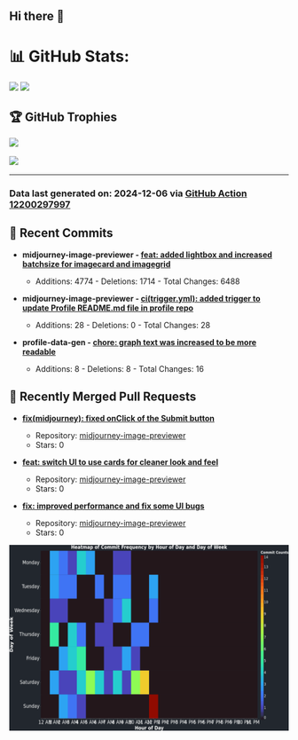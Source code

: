 ## Hi there 👋

<!--
**renerod1/renerod1** is a ✨ _special_ ✨ repository because its `README.md` (this file) appears on your GitHub profile.

Here are some ideas to get you started:

- 🔭 I’m currently working on ...
- 🌱 I’m currently learning ...
- 👯 I’m looking to collaborate on ...
- 🤔 I’m looking for help with ...
- 💬 Ask me about ...
- 📫 How to reach me: ...
- 😄 Pronouns: ...
- ⚡ Fun fact: ...
-->

# 📊 GitHub Stats:

![](https://github-readme-stats.vercel.app/api/?username=renerod1&hide_border=true&theme=transparent&show_icons=true&include_all_commits=true&exclude_repo=renerod1) ![](https://github-readme-stats.vercel.app/api/top-langs/?username=renerod1&hide_border=true&theme=transparent&layout=compact&langs_count=20&exclude_repo=renerod1&hide=git+attributes)

## 🏆 GitHub Trophies

![](https://github-profile-trophy.vercel.app/?username=renerod1&no-bg=true&no-frame=true)

![](https://skillicons.dev/icons?i=java,ts,godot,scss,kotlin,html,js,postgresql)

---

### Data last generated on: 2024-12-06 via [GitHub Action 12200297997](https://github.com/renerod1/renerod1/actions/runs/12200297997)


## 🚀 Recent Commits

- **midjourney-image-previewer - [feat: added lightbox and increased batchsize for imagecard and imagegrid](https://github.com/renerod1/midjourney-image-previewer/commit/da04532261f06407fa2d9a7c17586ca0f80f8308)**
   - Additions: 4774 - Deletions: 1714 - Total Changes: 6488

- **midjourney-image-previewer - [ci(trigger.yml): added trigger to update Profile README.md file in profile repo](https://github.com/renerod1/midjourney-image-previewer/commit/0a207585733734e368e9f47f05a86819e9bd284d)**
   - Additions: 28 - Deletions: 0 - Total Changes: 28

- **profile-data-gen - [chore: graph text was increased to be more readable](https://github.com/renerod1/profile-data-gen/commit/36e4672508a875980186e110cfc22a7e79600b6c)**
   - Additions: 8 - Deletions: 8 - Total Changes: 16

## 🔀 Recently Merged Pull Requests

- **[fix(midjourney): fixed onClick of the Submit button](https://github.com/renerod1/midjourney-image-previewer/pull/12)**
   - Repository: [midjourney-image-previewer](https://github.com/renerod1/midjourney-image-previewer)
   - Stars: 0

- **[feat: switch UI to use cards for cleaner look and feel](https://github.com/renerod1/midjourney-image-previewer/pull/10)**
   - Repository: [midjourney-image-previewer](https://github.com/renerod1/midjourney-image-previewer)
   - Stars: 0

- **[fix: improved performance and fix some UI bugs](https://github.com/renerod1/midjourney-image-previewer/pull/9)**
   - Repository: [midjourney-image-previewer](https://github.com/renerod1/midjourney-image-previewer)
   - Stars: 0

![](DataVisuals/data.gif)

